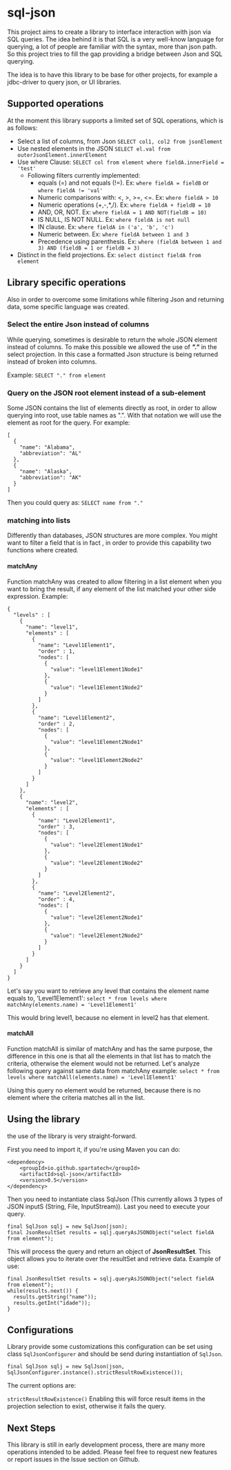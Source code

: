 # sql-json
This project aims to create a library to interface interaction with json via SQL queries. The idea behind it 
is that SQL is a very well-know language for querying, a lot of people are familiar with the syntax, more than json path.
So this project tries to fill the gap providing a bridge between Json and SQL querying.

The idea is to have this library to be base for other projects, for example a jdbc-driver to query json, or UI libraries.

## Supported operations
At the moment  this library supports a limited set of SQL operations, which is as follows:

- Select a list of columns, from Json ```SELECT col1, col2 from jsonElement```
- Use nested elements in the JSON ```SELECT el.val from outerJsonElement.innerElement```
- Use where Clause: ```SELECT col from element where fieldA.innerField = 'test'```
  - Following filters currently implemented:
    - equals (=) and not equals (!=). Ex: ```where fieldA = fieldB``` or ```where fieldA != 'val'```
    - Numeric comparisons with: <, >, >=, <=. Ex: ```where fieldA > 10```
    - Numeric operations (+,-,*,/). Ex: ```where fieldA + fieldB = 10```
    - AND, OR, NOT. Ex: ```where fieldA = 1 AND NOT(fieldB = 10)```
    - IS NULL, IS NOT NULL. Ex: ```where fieldA is not null``` 
    - IN clause. Ex: ```where fieldA in ('a', 'b', 'c')```
    - Numeric between. Ex: ```where fieldA between 1 and 3```
    - Precedence using parenthesis. Ex: ```where (fieldA between 1 and 3) AND (fieldB = 1 or fieldB = 3)```
- Distinct in the field projections. Ex: ```select distinct fieldA from element```

## Library specific operations
Also in order to overcome some limitations while filtering Json and returning data, some specific language was created.

### Select the entire Json instead of columns
While querying, sometimes is desirable to return the whole JSON element instead of columns. To make this possible 
we allowed the use of _____"."_____ in the select projection. In this case a formatted Json structure is being returned instead 
of broken into columns.

Example: ```SELECT "." from element```

### Query on the JSON root element instead of a sub-element
Some JSON contains the list of elements directly as root, in order to allow querying into root, use table names as ".".
With that notation we will use the element as root for the query. 
For example:
```
[
  {
    "name": "Alabama",
    "abbreviation": "AL"
  },
  {
    "name": "Alaska",
    "abbreviation": "AK"
  }
]
```

Then you could query as: ```SELECT name from "."```

### matching into lists
Differently than databases, JSON structures are more complex. You might want to filter a field that is in fact
, in order to provide this capability two functions where created.


#### matchAny
Function matchAny was created to allow filtering in a list element when you want to bring the result, if any element of the list
matched your other side expression.
Example: 
```
{
  "levels" : [
    {
      "name": "level1",
      "elements" : [
        {
          "name": "Level1Element1",
          "order" : 1,
          "nodes": [
            {
              "value": "level1Element1Node1"
            },
            {
              "value": "level1Element1Node2"
            }
          ]
        },
        {
          "name": "Level1Element2",
          "order" : 2,
          "nodes": [
            {
              "value": "level1Element2Node1"
            },
            {
              "value": "level1Element2Node2"
            }
          ]
        }
      ]
    },
    {
      "name": "level2",
      "elements" : [
        {
          "name": "Level2Element1",
          "order" : 3,
          "nodes": [
            {
              "value": "level2Element1Node1"
            },
            {
              "value": "level2Element1Node2"
            }
          ]
        },
        {
          "name": "Level2Element2",
          "order" : 4,
          "nodes": [
            {
              "value": "level2Element2Node1"
            },
            {
              "value": "level2Element2Node2"
            }
          ]
        }
      ]
    }
  ]
}
```
Let's say you want to retrieve any level that contains the element name equals to, 'Level1Element1':
```select * from levels where matchAny(elements.name) = 'Level1Element1'```
  
This would bring level1, because no element in level2 has that element. 

#### matchAll
Function matchAll is similar of matchAny and has the same purpose, the difference in this one is that all the elements in 
that list has to match the criteria, otherwise the element would not be returned.
Let's analyze following query against same data from matchAny example:
```select * from levels where matchAll(elements.name) = 'Level1Element1'```

Using this query no element would be returned, because there is no element where the criteria matches all in the list.

## Using the library
the use of the library is very straight-forward.

First you need to import it, if you're using Maven you can do:
```
<dependency>
    <groupId>io.github.spartatech</groupId>
    <artifactId>sql-json</artifactId>
    <version>0.5</version>
</dependency>
```

Then you need to instantiate class SqlJson (This currently allows 3 types of JSON inputS (String, File, InputStream)).
Last you need to execute your query.

```
final SqlJson sqlj = new SqlJson(json);
final JsonResultSet results = sqlj.queryAsJSONObject("select fieldA from element");
```

This will process the query and return an object of __JsonResultSet__.
This object allows you to iterate over the resultSet and retrieve data. Example of use:
```
final JsonResultSet results = sqlj.queryAsJSONObject("select fieldA from element");
while(results.next()) {
  results.getString("name"));
  results.getInt("idade"));
}
```
## Configurations
Library provide some customizations this configuration can be set using class ``SqlJsonConfigurer`` and should be send 
during instantiation of ``SqlJson``.

```
final SqlJson sqlj = new SqlJson(json, SqlJsonConfigurer.instance().strictResultRowExistence());
```

The current options are:

``strictResultRowExistence()``
Enabling this will force result items in the projection selection to exist,
otherwise it fails the query.

## Next Steps
This library is still in early development process, there are many more operations intended to be added. 
Please feel free to request new features or report issues in the Issue section on Github.